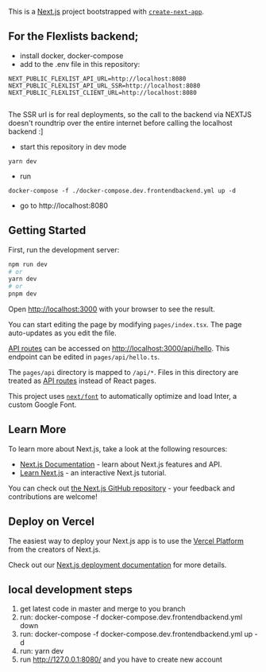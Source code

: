 This is a [Next.js](https://nextjs.org/) project bootstrapped with [`create-next-app`](https://github.com/vercel/next.js/tree/canary/packages/create-next-app).

## For the Flexlists backend; 

- install docker, docker-compose 
- add to the .env file in this repository: 

```
NEXT_PUBLIC_FLEXLIST_API_URL=http://localhost:8080
NEXT_PUBLIC_FLEXLIST_API_URL_SSR=http://localhost:8080
NEXT_PUBLIC_FLEXLIST_CLIENT_URL=http://localhost:8080
                                       
```

The SSR url is for real deployments, so the call to the backend via NEXTJS doesn't roundtrip over the entire
internet before calling the localhost backend :]


- start this repository in dev mode 

```
yarn dev
```

- run

```
docker-compose -f ./docker-compose.dev.frontendbackend.yml up -d
```

- go to http://localhost:8080




## Getting Started

First, run the development server:

```bash
npm run dev
# or
yarn dev
# or
pnpm dev
```

Open [http://localhost:3000](http://localhost:3000) with your browser to see the result.

You can start editing the page by modifying `pages/index.tsx`. The page auto-updates as you edit the file.

[API routes](https://nextjs.org/docs/api-routes/introduction) can be accessed on [http://localhost:3000/api/hello](http://localhost:3000/api/hello). This endpoint can be edited in `pages/api/hello.ts`.

The `pages/api` directory is mapped to `/api/*`. Files in this directory are treated as [API routes](https://nextjs.org/docs/api-routes/introduction) instead of React pages.

This project uses [`next/font`](https://nextjs.org/docs/basic-features/font-optimization) to automatically optimize and load Inter, a custom Google Font.

## Learn More

To learn more about Next.js, take a look at the following resources:

- [Next.js Documentation](https://nextjs.org/docs) - learn about Next.js features and API.
- [Learn Next.js](https://nextjs.org/learn) - an interactive Next.js tutorial.

You can check out [the Next.js GitHub repository](https://github.com/vercel/next.js/) - your feedback and contributions are welcome!

## Deploy on Vercel

The easiest way to deploy your Next.js app is to use the [Vercel Platform](https://vercel.com/new?utm_medium=default-template&filter=next.js&utm_source=create-next-app&utm_campaign=create-next-app-readme) from the creators of Next.js.

Check out our [Next.js deployment documentation](https://nextjs.org/docs/deployment) for more details.
## local development steps
1. get latest code in master and merge to you branch
2. run: docker-compose -f docker-compose.dev.frontendbackend.yml  down
3. run: docker-compose -f docker-compose.dev.frontendbackend.yml  up -d
4. run: yarn dev
5. run http://127.0.0.1:8080/ and you have to create new account